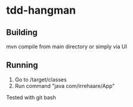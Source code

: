 # tdd-hangman

## Building
mvn compile from main directory or simply via UI

## Running
1. Go to <project>/target/classes
2. Run command "java com/irrehaare/App"

Tested with git bash
